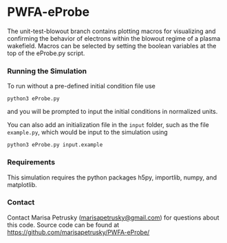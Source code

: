 # PWFA-eProbe

The unit-test-blowout branch contains plotting macros for visualizing and confirming the behavior of electrons within the blowout regime of a plasma wakefield. Macros can be selected by setting
the boolean variables at the top of the eProbe.py script.

### Running the Simulation
To run without a pre-defined initial condition file use
```
python3 eProbe.py
```
and you will be prompted to input the initial conditions in normalized units.

You can also add an initialization file in the `input` folder, such as the file `example.py`, which would be input to the simulation using
```
python3 eProbe.py input.example
```
### Requirements
This simulation requires the python packages h5py, importlib, numpy, and matplotlib.

### Contact
Contact Marisa Petrusky (marisapetrusky@gmail.com) for questions about this code. Source code can be found at https://github.com/marisapetrusky/PWFA-eProbe/

